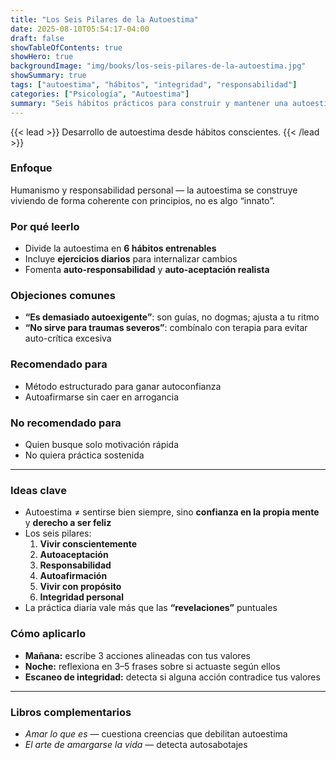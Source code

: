 ```yaml
---
title: "Los Seis Pilares de la Autoestima"
date: 2025-08-10T05:54:17-04:00
draft: false
showTableOfContents: true
showHero: true
backgroundImage: "img/books/los-seis-pilares-de-la-autoestima.jpg"
showSummary: true
tags: ["autoestima", "hábitos", "integridad", "responsabilidad"]
categories: ["Psicología", "Autoestima"]
summary: "Seis hábitos prácticos para construir y mantener una autoestima sólida y realista."
---
```


{{< lead >}}
Desarrollo de autoestima desde hábitos conscientes.
{{< /lead >}}

### Enfoque
Humanismo y responsabilidad personal — la autoestima se construye viviendo de forma coherente con principios, no es algo “innato”.

### Por qué leerlo
- Divide la autoestima en **6 hábitos entrenables**  
- Incluye **ejercicios diarios** para internalizar cambios  
- Fomenta **auto-responsabilidad** y **auto-aceptación realista**

### Objeciones comunes
- **“Es demasiado autoexigente”**: son guías, no dogmas; ajusta a tu ritmo  
- **“No sirve para traumas severos”**: combínalo con terapia para evitar auto-crítica excesiva

### Recomendado para
- Método estructurado para ganar autoconfianza
- Autoafirmarse sin caer en arrogancia

### No recomendado para
- Quien busque solo motivación rápida
- No quiera práctica sostenida

---

### Ideas clave
- Autoestima ≠ sentirse bien siempre, sino **confianza en la propia mente** y **derecho a ser feliz**
- Los seis pilares:
  1. **Vivir conscientemente**
  2. **Autoaceptación** 
  3. **Responsabilidad** 
  4. **Autoafirmación** 
  5. **Vivir con propósito** 
  6. **Integridad personal** 
- La práctica diaria vale más que las **“revelaciones”** puntuales  

### Cómo aplicarlo
- **Mañana:** escribe 3 acciones alineadas con tus valores  
- **Noche:** reflexiona en 3–5 frases sobre si actuaste según ellos  
- **Escaneo de integridad:** detecta si alguna acción contradice tus valores 

---

### Libros complementarios
- *Amar lo que es* — cuestiona creencias que debilitan autoestima  
- *El arte de amargarse la vida* — detecta autosabotajes